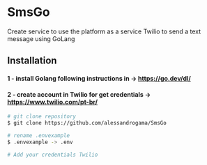 # SmsGo
Create service to use the platform as a service Twilio to send a text message using GoLang


## Installation
#### 1 - install Golang following instructions  in -> https://go.dev/dl/
#### 2 - create account in Twilio for get credentials -> https://www.twilio.com/pt-br/
``` bash
# git clone repository
$ git clone https://github.com/alessandrogama/SmsGo

# rename .envexample
$ .envexample -> .env

# Add your credentials Twilio
```
